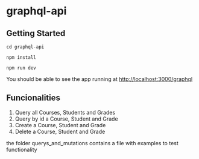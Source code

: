 # graphql-api

## Getting Started

`cd graphql-api`

`npm install`

`npm run dev`

You should be able to see the app running at [http://localhost:3000/graphql](http://localhost:3000/graphql)

## Funcionalities

1. Query all Courses, Students and Grades
2. Query by id a Course, Student and Grade
3. Create a Course, Student and Grade
4. Delete a Course, Student and Grade


the folder querys_and_mutations contains a file with examples to test functionality